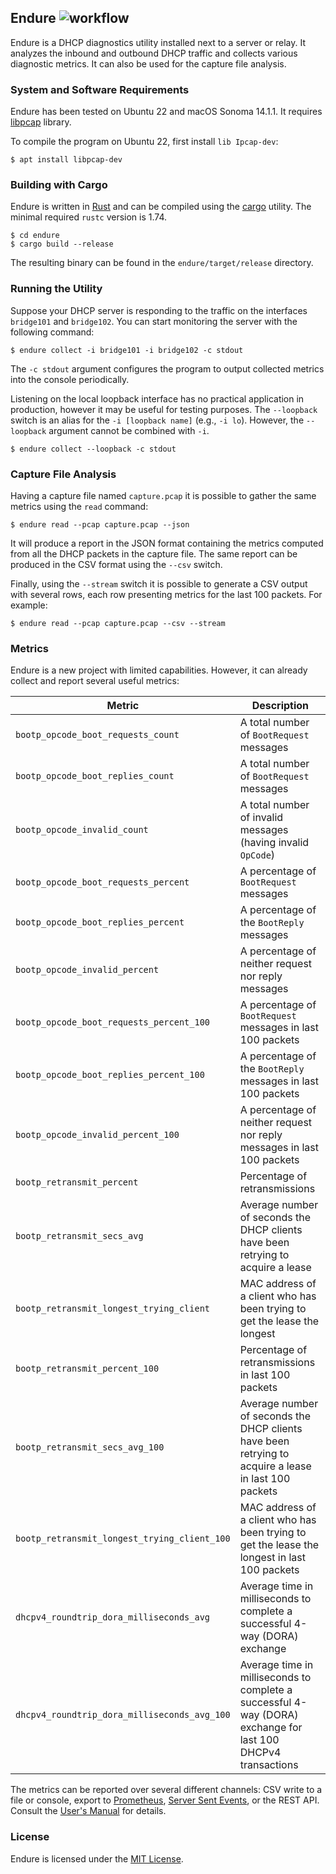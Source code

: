 ## Endure ![workflow](https://github.com/msiodelski/endure/actions/workflows/rust.yml/badge.svg)

Endure is a DHCP diagnostics utility installed next to a server or relay. It analyzes the inbound and outbound DHCP traffic and collects various diagnostic metrics. It can also be used for the capture file analysis.

### System and Software Requirements

Endure has been tested on Ubuntu 22 and macOS Sonoma 14.1.1. It requires [libpcap](https://www.tcpdump.org) library.

To compile the program on Ubuntu 22, first install `lib Ipcap-dev`:

```
$ apt install libpcap-dev
```

### Building with Cargo

Endure is written in [Rust](https://www.rust-lang.org) and can be compiled using the [cargo](https://doc.rust-lang.org/cargo/) utility. The minimal required `rustc` version is 1.74.

```
$ cd endure
$ cargo build --release
```

The resulting binary can be found in the `endure/target/release` directory.

### Running the Utility

Suppose your DHCP server is responding to the traffic on the interfaces `bridge101` and `bridge102`.
You can start monitoring the server with the following command:

```
$ endure collect -i bridge101 -i bridge102 -c stdout
```

The `-c stdout` argument configures the program to output collected metrics into the console periodically.

Listening on the local loopback interface has no practical application in production, however it may be useful for testing purposes. The `--loopback` switch is an alias for the `-i [loopback name]` (e.g., `-i lo`). However, the `--loopback` argument cannot be combined with `-i`.

```
$ endure collect --loopback -c stdout
```

### Capture File Analysis

Having a capture file named `capture.pcap` it is possible to gather the same metrics using the `read` command:

```
$ endure read --pcap capture.pcap --json
```

It will produce a report in the JSON format containing the metrics computed from all the DHCP packets in the capture file. The same report can be produced in the CSV format using the `--csv` switch.

Finally, using the `--stream` switch it is possible to generate a CSV output with several rows, each row presenting metrics for the last 100 packets. For example:

```
$ endure read --pcap capture.pcap --csv --stream
```

### Metrics

Endure is a new project with limited capabilities. However, it can already collect and report several useful metrics:

| Metric | Description |
|--------|-------------|
|`bootp_opcode_boot_requests_count`|A total number of `BootRequest` messages|
|`bootp_opcode_boot_replies_count`|A total number of `BootRequest` messages|
|`bootp_opcode_invalid_count`|A total number of invalid messages (having invalid `OpCode`)|
|`bootp_opcode_boot_requests_percent`|A percentage of `BootRequest` messages|
|`bootp_opcode_boot_replies_percent`|A percentage of the `BootReply` messages|
|`bootp_opcode_invalid_percent`|A percentage of neither request nor reply messages|
|`bootp_opcode_boot_requests_percent_100`|A percentage of `BootRequest` messages in last 100 packets|
|`bootp_opcode_boot_replies_percent_100`|A percentage of the `BootReply` messages in last 100 packets|
|`bootp_opcode_invalid_percent_100`|A percentage of neither request nor reply messages in last 100 packets|
|`bootp_retransmit_percent`|Percentage of retransmissions|
|`bootp_retransmit_secs_avg`|Average number of seconds the DHCP clients have been retrying to acquire a lease|
|`bootp_retransmit_longest_trying_client`|MAC address of a client who has been trying to get the lease the longest|
|`bootp_retransmit_percent_100`|Percentage of retransmissions in last 100 packets|
|`bootp_retransmit_secs_avg_100`|Average number of seconds the DHCP clients have been retrying to acquire a lease in last 100 packets|
|`bootp_retransmit_longest_trying_client_100`|MAC address of a client who has been trying to get the lease the longest in last 100 packets|
|`dhcpv4_roundtrip_dora_milliseconds_avg`|Average time in milliseconds to complete a successful 4-way (DORA) exchange|
|`dhcpv4_roundtrip_dora_milliseconds_avg_100`|Average time in milliseconds to complete a successful 4-way (DORA) exchange for last 100 DHCPv4 transactions|

The metrics can be reported over several different channels: CSV write to a file or console, export to [Prometheus](prometheus.io), [Server Sent Events](https://developer.mozilla.org/en-US/docs/Web/API/Server-sent_events/Using_server-sent_events), or the REST API. Consult the [User's Manual](https://github.com/msiodelski/endure/wiki/User-Manual-(endure)) for details.

### License

Endure is licensed under the [MIT License](https://github.com/msiodelski/endure/blob/main/LICENSE).
